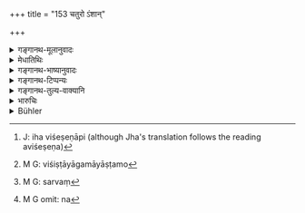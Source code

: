 +++
title = "153 चतुरो ऽंशान्"

+++

<details><summary>गङ्गानथ-मूलानुवादः</summary>

The Brāhmaṇa shall take four shares, and the son of the Kṣatriya mother three shares; the son of the Vaiśya mother shall take two shares, and the son of the Śūdra mother shall take one share.—(153)
</details>

<details><summary>मेधातिथिः</summary>

इहाविशेषेणापि[^४३४] क्षत्रियादिपुत्राणां भागश्रवणे स्मृत्यन्तरे विशिष्टयोर् आगमयोर् अन्यो[^४३५] भागविशेषः श्रूयते ।


[^४३५]:
     M G: viśiṣṭāyāgamāyāṣṭamo


[^४३४]:
     J: iha viśeṣeṇāpi (although Jha's translation follows the reading aviśeṣeṇa)

- न प्रतिग्रहभूर् देया क्षत्रियायाः सुताय वै ।

- यद्य् अप्य् एषां पिता दद्यान् मृते विप्रासुतो हरेत् ॥ इति । 

प्रतिग्रहोपात्ता प्रतिग्रहभूः । क्रयाद्युपात्ताया न निषेधः । तथान्यत्र पठ्यते- "शूद्रायां तु द्विजाज् जातो न भूमेर् भागम् अर्हति" इति भूमिमात्रस्य शूद्रापुत्रे निषेधः । एतच् च यत्रान्यद् धनम् अस्ति तद्विषयं द्रष्टव्यम् । अन्यथा दशमांशवचनम् उपतिष्ठेत । धनान्तराभावे च जीविकैव न स्यात् । 

- अहं तु ब्रुवे- भागदानं तु निषिध्यते । प्रजीवनार्थत्वं चोपकल्पनम् अनिवारितम् एव । को विशेष इति चेत्, भागपक्षे सर्वेण सर्वत्र[^४३६] स्वरिक्थोत्पत्तौ दानविक्रयादिष्व् अपि युज्यते । इतरत्र तूपजीवनं तदुत्पन्नस्य । 


[^४३६]:
     M G: sarvaṃ

- व्रीह्योदनं च प्रजीवनं ब्राह्मणीपुत्राद् एव शूद्रो लभ्यते, किं भूमिभागकल्पनया । तथा चोक्तम् "लभते तद्वृत्तिमूलम् अन्तेवासिविधिना" (ग्ध् २८.३९) इति । 

- <u>सत्यम्</u> । पितृधननिमित्तं तु तस्य प्रजीवनं कल्पयितव्यम् । भागकाले च यदि न कल्पेत, तदा द्विजातयो भ्रातरः कदाचिद् असद्वृत्तयो निमित्तान्तरतो वा दानविक्रयादिनापहरेयुः । उच्छिद्येत तदास्य जीवनम् । विकल्पिते तु तदीयाम् अनुज्ञाम् अन्तरेण न[^४३७] लभते ऽन्यत्र नियुक्तम् ॥ ९.१५३ ॥


[^४३७]:
     M G omit: na
</details>

<details><summary>गङ्गानथ-भाष्यानुवादः</summary>

Though the shares of the *Kṣatriya* and other sons have been set forth here in an unqualified form, yet in another *Smṛti*, in connection with certain particular kinds of property, we find a totally different form of division:—(1) ‘The land acquired from gifts shall not be given to the son of the Kṣatriya mother, and (2) if any such land happen to have been given by the father to these, it shall be taken by the Brāhmaṇa son on the father’s death.’

Since this specifies the land ‘acquired from gifts,’ that acquired by purchase and other means do not become similarly excluded. Elsewhere again we read—‘The son horn to a Brāhmaṇa from his *Śūdra* wife is not entitled to a share in landed property,’ which precludes the *Śūdra* son from all kinds of lands.

All this restriction should be understood to apply to those cases where there are other forms of property also; otherwise, we would be faced by the law relating to ‘the tenth part of a share.’ If there were no other property, the sons in question would be left without any subsistence.

What I hold however is that though the allotment of shares (under the circumstances mentioned in the Smṛti texts quoted) is negatived, provision for subsistence does not thereby become precluded

If it be asked ‘What is the difference between these two?’—our answer is that if the said sons were entitled to regular ‘shares,’ they would be entitled to make gifts of, or sell, the property inherited, while what they get for subsistence, of that they can only take the usufruct.

“As for the grains necessary for his subsistence, these the *Śūdra* son shall receive from the *Brāhmaṇa* son; so that there would be no point in alloting any land to him for that purpose. Says Gautama (28-39)—‘Ho obtains his subsistence, in the manner of a pupil.”

True; but provision for his subsistence has got to be made, in consideration of the fact that the property under division is his father’s; and if such provision were not definitely made at the time of division, it is just possible that the twice-born brothers might lose the property, either by misconduct or by some such act as selling and the like; and in that wise he would be left without subsistence. If, on the other hand, some land has been definitely allotted for his subsistence, the other brothers could not appropriate it to other uses, without his consent.—(153)
</details>

<details><summary>गङ्गानथ-टिप्पन्यः</summary>

This verse is quoted in *Vivādaratnākara* (p. 528), which adds that no
significance attaching to the singular number in ‘*vipraḥ*’ this same
rule applies to cases where there are several sons from the Brāhmaṇī
wife.

It is quoted in *Parāśaramādhava* (Vyavahāra, p. 343), which adds that
this pertains to lands other than that which may have been received by
the father as a religious gift, to which latter, the non-Brahmaṇa sons
are not entitled;—in *Vivādacintāmaṇi* (Calcutta, p. 144);—in
*Dāyakramasaṅgraha* (p. 51);—and by Jīmūtavāhana (*Dāyabhāga*, p. 212).

On the failure of other sons, the rest of the property goes to the
*Sapiṇḍas* (according to Medhātithi),—to the widow and the rest
(according to Nārāyaṇa).

This verse is quoted in *Vivādaratnākara* (p. 535), which adds the
following notes:—‘*Saputraḥ*’, one having sons of the twice-born
castes,—‘*aputraḥ*’, one having no sons of the twice-born
castes;—Halāyudha and Pārijāta have taken this verse to men that no part
of the property goes to such son of the married Śūdra wife as is
entirely devoid of good qualities.

It is quoted in *Parāśaramādhava* (Vyavahāra, p. 344), which adds that
this refers to such Śūdra-born sons as are not obedient to the father.

It is quoted in *Aparārka* (p. 735), which adds the ‘*adhikam*’ means
‘more than the tenth share;’—also on p. 740 where it is added that the
implication o'f this rule is that in the case of the man ‘without sons,’
the property besides the ‘tenth share,’ which goes to the Śūdra-born
son, goes to the ‘widow and the rest’

It is quoted in *Mitākṣara* (2.132-133), which explains the meaning to
be that even though the son of the Śūdra wife is a ‘body-born’ son, yet
he cannot inherit anything more than the tenth share, even when there
are no other sons. It adds the following explanation:—‘*Satputraḥ*’
means ‘one having sons of wives of the twice-born castes,’—‘*aputraḥ*,’
‘one who has no sons from the twice-born wives,’—when such a person
dies, then his sons—*Kṣetraja* and the rest—or *sapiṇḍas*, shall not
give to his son from the Śūdra wife, any more than the tenth share.—This
implies that the sons of *Kṣatriya* and *Vaiśya* wives inherit the
entire property, if there is no son from the Brāhmaṇa wife.

It is quoted in *Nṛsiṃhaprasāda* (Vyavahāra 35b);—in
*Vyavahāra-Bālambhaṭṭī* (p. 688);—in *Vīramitrodaya*

(Vyavahāra 192b) which explains ‘*satputra*’ as having ‘son born of the
wife of one’s own caste;’ and ‘*aputra*’ as ‘having no son born of the
wife of one’s own caste, and adds that on the death of such a person,
the Kṣetraja and other sons will inherit his property, but the son born
of Śūdra mother will not get more than the tenth part of the estate:—and
by Jīmūtavāhara (*Dāyabhāga*, p. 219), which says that even in the
absence of a son of a twice-born caste, the Śūdra son shall not get more
than the tenth part.
</details>

<details><summary>गङ्गानथ-तुल्य-वाक्यानि</summary>

**(verses 9.149-157)  
**

See Comparative notes for [Verse
9.149](http://www.wisdomlib.org/hinduism/book/manusmriti-with-the-commentary-of-medhatithi/d/doc201526.html#comparative-notes "English translation of verse").
</details>

<details><summary>भारुचिः</summary>

ऋज्वर्थांशकल्पना । अत्रापि पूर्ववत् समविषमसंख्येषु विभागो विज्ञेयः ॥ ९.१५३ ॥
</details>

<details><summary>Bühler</summary>

153	The Brahmana (son) shall take four shares, son of the Kshatriya (wife) three, the son of the Vaisya shall have two parts, the son of the Sudra may take one share.
</details>
